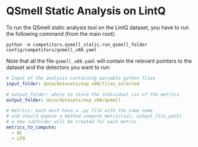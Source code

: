 # QSmell Static Analysis on LintQ

To run the QSmell static analysis tool on the LintQ dataset, you have to run the following command (from the main root):
```
python -m competitors.qsmell_static.run_qsmell_folder config/competitors/qsmell_v08.yaml
```

Note that all the file `qsmell_v08.yaml` will contain the relevant pointers to the dataset and the detectors you want to run:

```yaml
# Input of the analysis containing parsable python files
input_folder: data/datasets/exp_v08/files_selected

# output_folder: where to store the individual csv of the metrics
output_folder: data/datasets/exp_v08/qsmell

# metrics: each must have a .py file with the same name
# and should expose a method compute_metric(ast, output_file_path)
# a new subfolder will be created for each metric
metrics_to_compute:
  - NC
  - LPQ
```